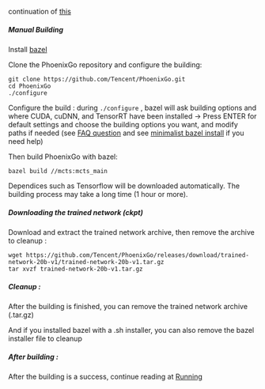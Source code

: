 continuation of [this](/README.md/#building---possibility-b--manual-steps-for-other-use)

##### Manual Building

Install [bazel](https://docs.bazel.build/versions/master/install.html)

Clone the PhoenixGo repository and configure the building:

```
git clone https://github.com/Tencent/PhoenixGo.git
cd PhoenixGo
./configure
```

Configure the build : during `./configure` , bazel will ask building options
and where CUDA, cuDNN, and TensorRT have been installed -> Press ENTER for default
settings and choose the building options you want, and modify paths if needed 
(see [FAQ question](/README.md/#12-i-am-getting-errors-during-bazel-configure-bazel-building-andor-running-phoenixgo-engine) 
and see [minimalist bazel install](/docs/minimalist-bazel-insall.md) if you need help)

Then build PhoenixGo with bazel:

```
bazel build //mcts:mcts_main
```

Dependices such as Tensorflow will be downloaded automatically. The building process may take a long time (1 hour or more).

##### Downloading the trained network (ckpt)

Download and extract the trained network archive, then remove the archive to cleanup :

```
wget https://github.com/Tencent/PhoenixGo/releases/download/trained-network-20b-v1/trained-network-20b-v1.tar.gz
tar xvzf trained-network-20b-v1.tar.gz
```

##### Cleanup : 

After the building is finished, you can remove the trained network archive (.tar.gz)

And if you installed bazel with a .sh installer, you can also remove the bazel installer file to cleanup

##### After building :

After the building is a success, continue reading at [Running](README.md/#running)
